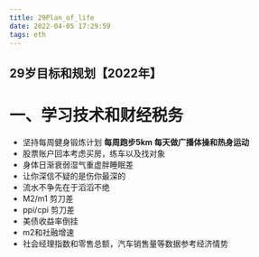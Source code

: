 ```yaml
---
title: 29Plan_of_life
date: 2022-04-05 17:29:59
tags: eth
---
```


 ## 29岁目标和规划【2022年】

  # 一、学习技术和财经税务

  *  坚持每周健身锻炼计划 **每周跑步5km 每天做广播体操和热身运动**
  *  股票账户回本考虑买房，练车以及找对象
  *  身体日渐衰弱湿气重虚胖睡眠差
  *  让你深信不疑的是伤你最深的
  *  流水不争先在于滔滔不绝
  *  M2/m1 剪刀差
  *   ppi/cpi 剪刀差 
  *  美债收益率倒挂 
  *  m2和社融增速
  *  社会经理指数和零售总额，汽车销售量等数据参考经济情势